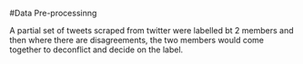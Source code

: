 #Data Pre-processinng 

A partial set of tweets scraped from twitter were labelled bt 2 members and then where there are disagreements, the two members would come together to deconflict and decide on the label. 
